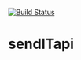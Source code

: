 [![Build Status](https://travis-ci.com/giseleiradu/sendITapi.svg?branch=master)](https://travis-ci.com/giseleiradu/sendITapi)
# sendITapi

